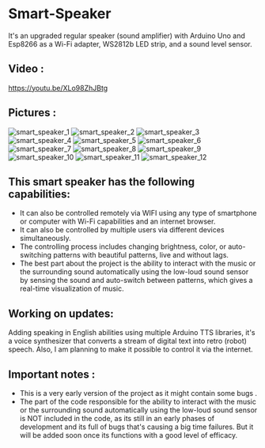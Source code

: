 # Smart-Speaker
It's an upgraded regular speaker (sound amplifier)  with Arduino Uno and Esp8266 as a Wi-Fi adapter, WS2812b LED strip, and a sound level sensor.

## Video :
https://youtu.be/XLo98ZhJBtg

## Pictures :
![smart_speaker_1](https://github.com/sbs-ios/Smart-Speaker/blob/main/pic/DSC_0239.JPG?raw=true)
![smart_speaker_2](https://github.com/sbs-ios/Smart-Speaker/blob/main/pic/DSC_0243.JPG?raw=true)
![smart_speaker_3](https://github.com/sbs-ios/Smart-Speaker/blob/main/pic/DSC_0246.JPG?raw=true)
![smart_speaker_4](https://github.com/sbs-ios/Smart-Speaker/blob/main/pic/DSC_0247.JPG?raw=true)
![smart_speaker_5](https://github.com/sbs-ios/Smart-Speaker/blob/main/pic/DSC_0255.JPG?raw=true)
![smart_speaker_6](https://github.com/sbs-ios/Smart-Speaker/blob/main/pic/DSC_0264.JPG?raw=true)
![smart_speaker_7](https://github.com/sbs-ios/Smart-Speaker/blob/main/pic/DSC_0267.JPG?raw=true)
![smart_speaker_8](https://github.com/sbs-ios/Smart-Speaker/blob/main/pic/DSC_0273.JPG?raw=true)
![smart_speaker_9](https://github.com/sbs-ios/Smart-Speaker/blob/main/pic/DSC_0280.JPG?raw=true)
![smart_speaker_10](https://github.com/sbs-ios/Smart-Speaker/blob/main/pic/DSC_0282.JPG?raw=true)
![smart_speaker_11](https://github.com/sbs-ios/Smart-Speaker/blob/main/pic/DSC_0293.JPG?raw=true)
![smart_speaker_12](https://github.com/sbs-ios/Smart-Speaker/blob/main/pic/IMG_20210707_123137.JPG?raw=true)


## This smart speaker has the following capabilities:

 - It can also be controlled remotely via WIFI using any type of smartphone or computer with Wi-Fi capabilities and an internet browser.
 - It can also be controlled by multiple users via different devices simultaneously. 
 - The controlling process includes changing brightness, color, or auto-switching patterns with beautiful patterns, live and without lags.
 - The best part about the project is the ability to interact with the music or the surrounding sound automatically using the low-loud sound sensor by sensing the sound and auto-switch between patterns, which gives a real-time visualization of music.

## Working on updates: 
Adding speaking in English abilities using multiple Arduino TTS libraries, it's a voice synthesizer that converts a stream of digital text into retro (robot) speech. Also, I am planning to make it possible to control it via the internet.


## Important notes :
- This is a very early version of the project as it might contain some bugs .
- The part of the code responsible for the ability to interact with the music or the surrounding sound automatically using the low-loud sound sensor is NOT included in the code, as its still in an early phases of development and its full of bugs that's causing a big time failures. But it will be added soon once its functions with a good level of efficacy.
